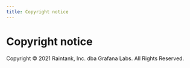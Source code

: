 ```yaml
---
title: Copyright notice
---
```


# Copyright notice

Copyright &#169; 2021 Raintank, Inc. dba Grafana Labs. All Rights Reserved.